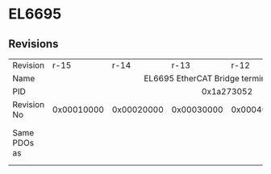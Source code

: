 # EL6695

## Revisions
<table>
<tr>
<td>Revision</td>
<td>r-15</td>
<td>r-14</td>
<td>r-13</td>
<td>r-12</td>
<td>r-11</td>
<td>r-10</td>
</tr>
<tr>
<td>Name</td>
<td colspan=6 align="center">EL6695 EtherCAT Bridge terminal (Primary)</td>
</tr>
<tr>
<td>PID</td>
<td colspan=6 align="center">0x1a273052</td>
</tr>
<tr>
<td>Revision No</td>
<td>0x00010000</td>
<td>0x00020000</td>
<td>0x00030000</td>
<td>0x00040000</td>
<td>0x00050000</td>
<td>0x00060000</td>
</tr>
<tr>
<td>Same PDOs as</td>
<td colspan=3 align="center"></td>
<td colspan=3 align="center"><a href="EL6695-0002.md">EL6695-0002 r-10</a><br/><a href="EL6695-0002.md">EL6695-0002 r-11</a><br/><a href="EL6695-0002.md">EL6695-0002 r-12</a><br/><a href="EL6695-0002.md">EL6695-0002 r-13</a></td>
</tr>
</table>

